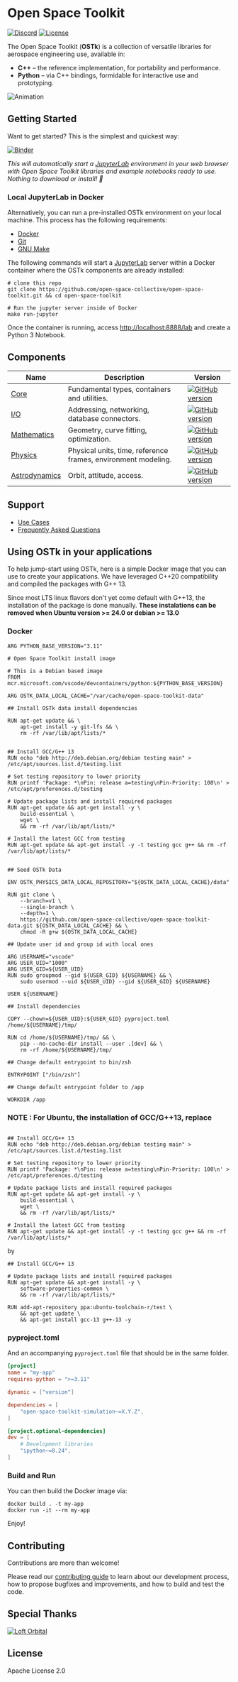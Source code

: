 # Open Space Toolkit

[![Discord](https://dcbadge.vercel.app/api/server/tuHRnjuzWS?style=flat-square)](https://discord.gg/tuHRnjuzWS)
[![License](https://img.shields.io/badge/License-Apache%202.0-blue.svg)](https://opensource.org/licenses/Apache-2.0)

The Open Space Toolkit (**OSTk**) is a collection of versatile libraries for aerospace engineering use, available in:

- **C++** – the reference implementation, for portability and performance.
- **Python** – via C++ bindings, formidable for interactive use and prototyping.

![Animation](./assets/animation.gif)

## Getting Started

Want to get started? This is the simplest and quickest way:

[![Binder](https://mybinder.org/badge_logo.svg)](https://mybinder.org/v2/gh/open-space-collective/open-space-toolkit/main?urlpath=lab/tree/notebooks)

*This will automatically start a [JupyterLab](https://jupyterlab.readthedocs.io/en/stable/) environment in your web browser with Open Space Toolkit libraries and example notebooks ready to use. Nothing to download or install! 🚀*


### Local JupyterLab in Docker

Alternatively, you can run a pre-installed OSTk environment on your local machine. This process has the following requirements:
- [Docker](https://docs.docker.com/get-docker/)
- [Git](https://git-scm.com/downloads)
- [GNU Make](https://www.gnu.org/software/make/)

The following commands will start a [JupyterLab](https://jupyterlab.readthedocs.io/en/stable/) server within a Docker container where the OSTk components are already installed:

```shell
# clone this repo
git clone https://github.com/open-space-collective/open-space-toolkit.git && cd open-space-toolkit

# Run the jupyter server inside of Docker
make run-jupyter
```

Once the container is running, access [http://localhost:8888/lab](http://localhost:8888/lab) and create a Python 3 Notebook.


## Components

| Name                                                                                       | Description                                                   | Version                                                                                                                                                                                      |
| ------------------------------------------------------------------------------------------ | ------------------------------------------------------------- | -------------------------------------------------------------------------------------------------------------------------------------------------------------------------------------------- |
| [Core](https://github.com/open-space-collective/open-space-toolkit-core)                   | Fundamental types, containers and utilities.                  | [![GitHub version](https://badge.fury.io/gh/open-space-collective%2Fopen-space-toolkit-core.svg)](https://badge.fury.io/gh/open-space-collective%2Fopen-space-toolkit-core)                   |
| [I/O](https://github.com/open-space-collective/open-space-toolkit-io)                      | Addressing, networking, database connectors.                  | [![GitHub version](https://badge.fury.io/gh/open-space-collective%2Fopen-space-toolkit-io.svg)](https://badge.fury.io/gh/open-space-collective%2Fopen-space-toolkit-io)                       |
| [Mathematics](https://github.com/open-space-collective/open-space-toolkit-mathematics)     | Geometry, curve fitting, optimization.                        | [![GitHub version](https://badge.fury.io/gh/open-space-collective%2Fopen-space-toolkit-mathematics.svg)](https://badge.fury.io/gh/open-space-collective%2Fopen-space-toolkit-mathematics)     |
| [Physics](https://github.com/open-space-collective/open-space-toolkit-physics)             | Physical units, time, reference frames, environment modeling. | [![GitHub version](https://badge.fury.io/gh/open-space-collective%2Fopen-space-toolkit-physics.svg)](https://badge.fury.io/gh/open-space-collective%2Fopen-space-toolkit-physics)             |
| [Astrodynamics](https://github.com/open-space-collective/open-space-toolkit-astrodynamics) | Orbit, attitude, access.                                      | [![GitHub version](https://badge.fury.io/gh/open-space-collective%2Fopen-space-toolkit-astrodynamics.svg)](https://badge.fury.io/gh/open-space-collective%2Fopen-space-toolkit-astrodynamics) |

## Support

- [Use Cases](./docs/Use%20Cases.md)
- [Frequently Asked Questions](./docs/FAQ.md)

## Using OSTk in your applications

To help jump-start using OSTk, here is a simple Docker image that you can use to create your applications.
We have leveraged C++20 compatibility and compiled the packages with G++ 13. 

Since most LTS linux flavors don't yet come default with G++13, the installation of the package is done manually.
**These instalations can be removed when Ubuntu version >= 24.0 or debian >= 13.0**

### Docker

```docker
ARG PYTHON_BASE_VERSION="3.11"

# Open Space Toolkit install image

# This is a Debian based image
FROM mcr.microsoft.com/vscode/devcontainers/python:${PYTHON_BASE_VERSION}

ARG OSTK_DATA_LOCAL_CACHE="/var/cache/open-space-toolkit-data"

## Install OSTk data install dependencies

RUN apt-get update && \
    apt-get install -y git-lfs && \
    rm -rf /var/lib/apt/lists/*


## Install GCC/G++ 13
RUN echo "deb http://deb.debian.org/debian testing main" > /etc/apt/sources.list.d/testing.list

# Set testing repository to lower priority
RUN printf 'Package: *\nPin: release a=testing\nPin-Priority: 100\n' > /etc/apt/preferences.d/testing

# Update package lists and install required packages
RUN apt-get update && apt-get install -y \
    build-essential \
    wget \
    && rm -rf /var/lib/apt/lists/*

# Install the latest GCC from testing
RUN apt-get update && apt-get install -y -t testing gcc g++ && rm -rf /var/lib/apt/lists/*


## Seed OSTk Data

ENV OSTK_PHYSICS_DATA_LOCAL_REPOSITORY="${OSTK_DATA_LOCAL_CACHE}/data"

RUN git clone \
    --branch=v1 \
    --single-branch \
    --depth=1 \
    https://github.com/open-space-collective/open-space-toolkit-data.git ${OSTK_DATA_LOCAL_CACHE} && \
    chmod -R g+w ${OSTK_DATA_LOCAL_CACHE}

## Update user id and group id with local ones

ARG USERNAME="vscode"
ARG USER_UID="1000"
ARG USER_GID=${USER_UID}
RUN sudo groupmod --gid ${USER_GID} ${USERNAME} && \
    sudo usermod --uid ${USER_UID} --gid ${USER_GID} ${USERNAME}

USER ${USERNAME}

## Install dependencies

COPY --chown=${USER_UID}:${USER_GID} pyproject.toml /home/${USERNAME}/tmp/

RUN cd /home/${USERNAME}/tmp/ && \
    pip --no-cache-dir install --user .[dev] && \
    rm -rf /home/${USERNAME}/tmp/

## Change default entrypoint to bin/zsh

ENTRYPOINT ["/bin/zsh"]

## Change default entrypoint folder to /app

WORKDIR /app
```

### NOTE : For Ubuntu, the installation of GCC/G++13, replace 

```docker

## Install GCC/G++ 13
RUN echo "deb http://deb.debian.org/debian testing main" > /etc/apt/sources.list.d/testing.list

# Set testing repository to lower priority
RUN printf 'Package: *\nPin: release a=testing\nPin-Priority: 100\n' > /etc/apt/preferences.d/testing

# Update package lists and install required packages
RUN apt-get update && apt-get install -y \
    build-essential \
    wget \
    && rm -rf /var/lib/apt/lists/*

# Install the latest GCC from testing
RUN apt-get update && apt-get install -y -t testing gcc g++ && rm -rf /var/lib/apt/lists/*
```
by 
```docker
## Install GCC/G++ 13

# Update package lists and install required packages
RUN apt-get update && apt-get install -y \
    software-properties-common \
    && rm -rf /var/lib/apt/lists/*

RUN add-apt-repository ppa:ubuntu-toolchain-r/test \
    && apt-get update \
    && apt-get install gcc-13 g++-13 -y
```


### pyproject.toml

And an accompanying `pyproject.toml` file that should be in the same folder.

```toml
[project]
name = "my-app"
requires-python = ">=3.11"

dynamic = ["version"]

dependencies = [
    "open-space-toolkit-simulation~=X.Y.Z",
]

[project.optional-dependencies]
dev = [
    # Development libraries
    "ipython~=8.24",
]
```

### Build and Run

You can then build the Docker image via:
```
docker build . -t my-app
docker run -it --rm my-app
```

Enjoy!

## Contributing

Contributions are more than welcome!

Please read our [contributing guide](CONTRIBUTING.md) to learn about our development process, how to propose bugfixes and improvements, and how to build and test the code.

## Special Thanks

[![Loft Orbital](./assets/thanks/loft_orbital.png)](https://www.loftorbital.com/)

## License

Apache License 2.0
